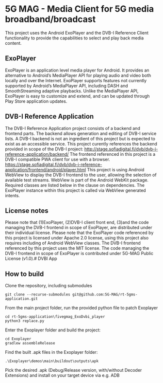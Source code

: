 # 5G MAG - Media Client for 5G media broadband/broadcast

This project uses the Android ExoPlayer and the DVB-I Reference Client functionality to provide the capabilities to select and play
back media content.

## ExoPlayer

ExoPlayer is an application level media player for Android. It provides an
alternative to Android’s MediaPlayer API for playing audio and video both
locally and over the Internet. ExoPlayer supports features not currently
supported by Android’s MediaPlayer API, including DASH and SmoothStreaming
adaptive playbacks. Unlike the MediaPlayer API, ExoPlayer is easy to customize
and extend, and can be updated through Play Store application updates.

## DVB-I Reference Application

The DVB-I Reference Application project consists of a backend and frontend parts.
The backend allows generation and editing of DVB-I service lists.
A DVB-I backend is not an ingredient of this project but is expected to exist as an accessible service.
This project curently references the backend provided in scope of the DVB-I project:
http://stage.sofiadigital.fi/dvb/dvb-i-reference-application/backend/
The frontend referenced in this project is a DVB-I compatible PWA client for use with a browser.
https://stage.sofiadigital.fi/dvb/dvb-i-reference-application/frontend/android/player.html
This project is using Android WebView to display the DVB-I frontend to the user,
allowing the selection of available test streams.
WebView is part of the Android WebKit package. Required classes are listed below in the clause on dependencies.
The ExoPlayer instance within this project is called via WebView generated intents.

## License notes

Please note that (1)ExoPlayer, (2)DVB-I client front end, (3)and the code managing the DVB-I frontend in scope of ExoPlayer, are distributed under their individual license.
Please note that the ExoPlayer code referenced by this project is licensed under Apache 2.0 license,
using this project also requires including of Android WebView classes.
The DVB-I frontend referenced by this project uses the MIT license.
The code managing the DVB-I frontend in scope of ExoPlayer is contributed under 5G-MAG Public License (v1.0).# DVBI App

## How to build

Clone the repository, including submodules

```
git clone --recurse-submodules git@github.com:5G-MAG/rt-5gms-application.git
```

From the main project folder, run the provided python file to patch Exoplayer
```
cd rt-5gms-application\fivegmag_ExoDvbi_player
python3 replace.py
```

Enter the Exoplayer folder and build the project:
```
cd Exoplayer
gradlew assembleRelease
```

Find the built .apk files in the Exoplayer folder:
```
.\Exoplayer\demos\main\buildout\outputs\apk
```

Pick the desired .apk (Debug/Release version, with/without Decoder Extensions) and install on your target device via e.g. ADB
